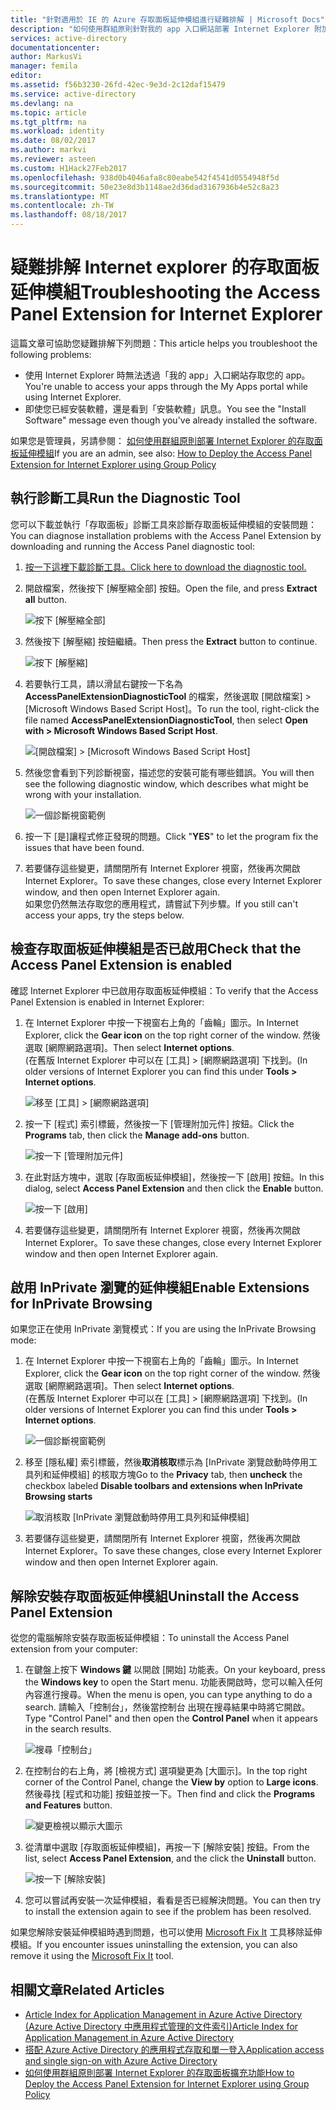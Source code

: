 ```yaml
---
title: "針對適用於 IE 的 Azure 存取面板延伸模組進行疑難排解 | Microsoft Docs"
description: "如何使用群組原則針對我的 app 入口網站部署 Internet Explorer 附加元件。"
services: active-directory
documentationcenter: 
author: MarkusVi
manager: femila
editor: 
ms.assetid: f56b3230-26fd-42ec-9e3d-2c12daf15479
ms.service: active-directory
ms.devlang: na
ms.topic: article
ms.tgt_pltfrm: na
ms.workload: identity
ms.date: 08/02/2017
ms.author: markvi
ms.reviewer: asteen
ms.custom: H1Hack27Feb2017
ms.openlocfilehash: 938d0b4046afa8c80eabe542f4541d0554948f5d
ms.sourcegitcommit: 50e23e8d3b1148ae2d36dad3167936b4e52c8a23
ms.translationtype: MT
ms.contentlocale: zh-TW
ms.lasthandoff: 08/18/2017
---
```

# <a name="troubleshooting-the-access-panel-extension-for-internet-explorer"></a><span data-ttu-id="f8479-103">疑難排解 Internet explorer 的存取面板延伸模組</span><span class="sxs-lookup"><span data-stu-id="f8479-103">Troubleshooting the Access Panel Extension for Internet Explorer</span></span>
<span data-ttu-id="f8479-104">這篇文章可協助您疑難排解下列問題：</span><span class="sxs-lookup"><span data-stu-id="f8479-104">This article helps you troubleshoot the following problems:</span></span>

* <span data-ttu-id="f8479-105">使用 Internet Explorer 時無法透過「我的 app」入口網站存取您的 app。</span><span class="sxs-lookup"><span data-stu-id="f8479-105">You're unable to access your apps through the My Apps portal while using Internet Explorer.</span></span>
* <span data-ttu-id="f8479-106">即使您已經安裝軟體，還是看到「安裝軟體」訊息。</span><span class="sxs-lookup"><span data-stu-id="f8479-106">You see the "Install Software" message even though you've already installed the software.</span></span>

<span data-ttu-id="f8479-107">如果您是管理員，另請參閱： [如何使用群組原則部署 Internet Explorer 的存取面板延伸模組](active-directory-saas-ie-group-policy.md)</span><span class="sxs-lookup"><span data-stu-id="f8479-107">If you are an admin, see also: [How to Deploy the Access Panel Extension for Internet Explorer using Group Policy](active-directory-saas-ie-group-policy.md)</span></span>

## <a name="run-the-diagnostic-tool"></a><span data-ttu-id="f8479-108">執行診斷工具</span><span class="sxs-lookup"><span data-stu-id="f8479-108">Run the Diagnostic Tool</span></span>
<span data-ttu-id="f8479-109">您可以下載並執行「存取面板」診斷工具來診斷存取面板延伸模組的安裝問題：</span><span class="sxs-lookup"><span data-stu-id="f8479-109">You can diagnose installation problems with the Access Panel Extension by downloading and running the Access Panel diagnostic tool:</span></span>

1. [<span data-ttu-id="f8479-110">按一下這裡下載診斷工具。</span><span class="sxs-lookup"><span data-stu-id="f8479-110">Click here to download the diagnostic tool.</span></span>](https://account.activedirectory.windowsazure.com/applications/AccessPanelExtensionDiagnosticTool/AccessPanelExtensionDiagnosticTool.zip)
2. <span data-ttu-id="f8479-111">開啟檔案，然後按下 [解壓縮全部]  按鈕。</span><span class="sxs-lookup"><span data-stu-id="f8479-111">Open the file, and press **Extract all** button.</span></span>
   
    ![按下 [解壓縮全部]](./media/active-directory-saas-ie-troubleshooting/extract1.png)
3. <span data-ttu-id="f8479-113">然後按下 [解壓縮]  按鈕繼續。</span><span class="sxs-lookup"><span data-stu-id="f8479-113">Then press the **Extract** button to continue.</span></span>
   
    ![按下 [解壓縮]](./media/active-directory-saas-ie-troubleshooting/extract2.png)
4. <span data-ttu-id="f8479-115">若要執行工具，請以滑鼠右鍵按一下名為 **AccessPanelExtensionDiagnosticTool** 的檔案，然後選取 [開啟檔案] > [Microsoft Windows Based Script Host]。</span><span class="sxs-lookup"><span data-stu-id="f8479-115">To run the tool, right-click the file named **AccessPanelExtensionDiagnosticTool**, then select **Open with > Microsoft Windows Based Script Host**.</span></span>
   
    ![[開啟檔案] > [Microsoft Windows Based Script Host]](./media/active-directory-saas-ie-troubleshooting/open_tool.png)
5. <span data-ttu-id="f8479-117">然後您會看到下列診斷視窗，描述您的安裝可能有哪些錯誤。</span><span class="sxs-lookup"><span data-stu-id="f8479-117">You will then see the following diagnostic window, which describes what might be wrong with your installation.</span></span>
   
    ![一個診斷視窗範例](./media/active-directory-saas-ie-troubleshooting/tool_preview.png)
6. <span data-ttu-id="f8479-119">按一下 [是]讓程式修正發現的問題。</span><span class="sxs-lookup"><span data-stu-id="f8479-119">Click "**YES**" to let the program fix the issues that have been found.</span></span>
7. <span data-ttu-id="f8479-120">若要儲存這些變更，請關閉所有 Internet Explorer 視窗，然後再次開啟 Internet Explorer。</span><span class="sxs-lookup"><span data-stu-id="f8479-120">To save these changes, close every Internet Explorer window, and then open Internet Explorer again.</span></span><br /><span data-ttu-id="f8479-121">如果您仍然無法存取您的應用程式，請嘗試下列步驟。</span><span class="sxs-lookup"><span data-stu-id="f8479-121">If you still can't access your apps, try the steps below.</span></span>

## <a name="check-that-the-access-panel-extension-is-enabled"></a><span data-ttu-id="f8479-122">檢查存取面板延伸模組是否已啟用</span><span class="sxs-lookup"><span data-stu-id="f8479-122">Check that the Access Panel Extension is enabled</span></span>
<span data-ttu-id="f8479-123">確認 Internet Explorer 中已啟用存取面板延伸模組：</span><span class="sxs-lookup"><span data-stu-id="f8479-123">To verify that the Access Panel Extension is enabled in Internet Explorer:</span></span>

1. <span data-ttu-id="f8479-124">在 Internet Explorer 中按一下視窗右上角的「齒輪」圖示。</span><span class="sxs-lookup"><span data-stu-id="f8479-124">In Internet Explorer, click the **Gear icon** on the top right corner of the window.</span></span> <span data-ttu-id="f8479-125">然後選取 [網際網路選項]。</span><span class="sxs-lookup"><span data-stu-id="f8479-125">Then select **Internet options**.</span></span><br /><span data-ttu-id="f8479-126">(在舊版 Internet Explorer 中可以在 [工具] > [網際網路選項] 下找到。</span><span class="sxs-lookup"><span data-stu-id="f8479-126">(In older versions of Internet Explorer you can find this under **Tools > Internet options**.</span></span>
   
    ![移至 [工具] > [網際網路選項]](./media/active-directory-saas-ie-troubleshooting/internetoptions.png)
2. <span data-ttu-id="f8479-128">按一下 [程式] 索引標籤，然後按一下 [管理附加元件] 按鈕。</span><span class="sxs-lookup"><span data-stu-id="f8479-128">Click the **Programs** tab, then click the **Manage add-ons** button.</span></span>
   
    ![按一下 [管理附加元件]](./media/active-directory-saas-ie-troubleshooting/internetoptions_programs.png)
3. <span data-ttu-id="f8479-130">在此對話方塊中，選取 [存取面板延伸模組]，然後按一下 [啟用] 按鈕。</span><span class="sxs-lookup"><span data-stu-id="f8479-130">In this dialog, select **Access Panel Extension** and then click the **Enable** button.</span></span>
   
    ![按一下 [啟用]](./media/active-directory-saas-ie-troubleshooting/enableaddon.png)
4. <span data-ttu-id="f8479-132">若要儲存這些變更，請關閉所有 Internet Explorer 視窗，然後再次開啟 Internet Explorer。</span><span class="sxs-lookup"><span data-stu-id="f8479-132">To save these changes, close every Internet Explorer window and then open Internet Explorer again.</span></span>

## <a name="enable-extensions-for-inprivate-browsing"></a><span data-ttu-id="f8479-133">啟用 InPrivate 瀏覽的延伸模組</span><span class="sxs-lookup"><span data-stu-id="f8479-133">Enable Extensions for InPrivate Browsing</span></span>
<span data-ttu-id="f8479-134">如果您正在使用 InPrivate 瀏覽模式：</span><span class="sxs-lookup"><span data-stu-id="f8479-134">If you are using the InPrivate Browsing mode:</span></span>

1. <span data-ttu-id="f8479-135">在 Internet Explorer 中按一下視窗右上角的「齒輪」圖示。</span><span class="sxs-lookup"><span data-stu-id="f8479-135">In Internet Explorer, click the **Gear icon** on the top right corner of the window.</span></span> <span data-ttu-id="f8479-136">然後選取 [網際網路選項]。</span><span class="sxs-lookup"><span data-stu-id="f8479-136">Then select **Internet options**.</span></span><br /><span data-ttu-id="f8479-137">(在舊版 Internet Explorer 中可以在 [工具] > [網際網路選項] 下找到。</span><span class="sxs-lookup"><span data-stu-id="f8479-137">(In older versions of Internet Explorer you can find this under **Tools > Internet options**.</span></span>
   
    ![一個診斷視窗範例](./media/active-directory-saas-ie-troubleshooting/inprivateoptions.png)
2. <span data-ttu-id="f8479-139">移至 [隱私權] 索引標籤，然後**取消核取**標示為 [InPrivate 瀏覽啟動時停用工具列和延伸模組] 的核取方塊</span><span class="sxs-lookup"><span data-stu-id="f8479-139">Go to the **Privacy** tab, then **uncheck** the checkbox labeled **Disable toolbars and extensions when InPrivate Browsing starts**</span></span></p>
   
    ![取消核取 [InPrivate 瀏覽啟動時停用工具列和延伸模組]](./media/active-directory-saas-ie-troubleshooting/enabletoolbars.png)
3. <span data-ttu-id="f8479-141">若要儲存這些變更，請關閉所有 Internet Explorer 視窗，然後再次開啟 Internet Explorer。</span><span class="sxs-lookup"><span data-stu-id="f8479-141">To save these changes, close every Internet Explorer window and then open Internet Explorer again.</span></span>

## <a name="uninstall-the-access-panel-extension"></a><span data-ttu-id="f8479-142">解除安裝存取面板延伸模組</span><span class="sxs-lookup"><span data-stu-id="f8479-142">Uninstall the Access Panel Extension</span></span>
<span data-ttu-id="f8479-143">從您的電腦解除安裝存取面板延伸模組：</span><span class="sxs-lookup"><span data-stu-id="f8479-143">To uninstall the Access Panel extension from your computer:</span></span>

1. <span data-ttu-id="f8479-144">在鍵盤上按下 **Windows 鍵** 以開啟 [開始] 功能表。</span><span class="sxs-lookup"><span data-stu-id="f8479-144">On your keyboard, press the **Windows key** to open the Start menu.</span></span> <span data-ttu-id="f8479-145">功能表開啟時，您可以輸入任何內容進行搜尋。</span><span class="sxs-lookup"><span data-stu-id="f8479-145">When the menu is open, you can type anything to do a search.</span></span> <span data-ttu-id="f8479-146">請輸入「控制台」，然後當控制台  出現在搜尋結果中時將它開啟。</span><span class="sxs-lookup"><span data-stu-id="f8479-146">Type "Control Panel" and then open the **Control Panel** when it appears in the search results.</span></span>
   
    ![搜尋「控制台」](./media/active-directory-saas-ie-troubleshooting/search_sm.png)
2. <span data-ttu-id="f8479-148">在控制台的右上角，將 [檢視方式] 選項變更為 [大圖示]。</span><span class="sxs-lookup"><span data-stu-id="f8479-148">In the top right corner of the Control Panel, change the **View by** option to **Large icons**.</span></span> <span data-ttu-id="f8479-149">然後尋找 [程式和功能] 按鈕並按一下。</span><span class="sxs-lookup"><span data-stu-id="f8479-149">Then find and click the **Programs and Features** button.</span></span>
   
    ![變更檢視以顯示大圖示](./media/active-directory-saas-ie-troubleshooting/control_panel.png)
3. <span data-ttu-id="f8479-151">從清單中選取 [存取面板延伸模組]，再按一下 [解除安裝] 按鈕。</span><span class="sxs-lookup"><span data-stu-id="f8479-151">From the list, select **Access Panel Extension**, and the click the **Uninstall** button.</span></span>
   
    ![按一下 [解除安裝]](./media/active-directory-saas-ie-troubleshooting/uninstall.png)
4. <span data-ttu-id="f8479-153">您可以嘗試再安裝一次延伸模組，看看是否已經解決問題。</span><span class="sxs-lookup"><span data-stu-id="f8479-153">You can then try to install the extension again to see if the problem has been resolved.</span></span>

<span data-ttu-id="f8479-154">如果您解除安裝延伸模組時遇到問題，也可以使用 [Microsoft Fix It](https://go.microsoft.com/?linkid=9779673) 工具移除延伸模組。</span><span class="sxs-lookup"><span data-stu-id="f8479-154">If you encounter issues uninstalling the extension, you can also remove it using the [Microsoft Fix It](https://go.microsoft.com/?linkid=9779673) tool.</span></span>

## <a name="related-articles"></a><span data-ttu-id="f8479-155">相關文章</span><span class="sxs-lookup"><span data-stu-id="f8479-155">Related Articles</span></span>
* [<span data-ttu-id="f8479-156">Article Index for Application Management in Azure Active Directory (Azure Active Directory 中應用程式管理的文件索引)</span><span class="sxs-lookup"><span data-stu-id="f8479-156">Article Index for Application Management in Azure Active Directory</span></span>](active-directory-apps-index.md)
* [<span data-ttu-id="f8479-157">搭配 Azure Active Directory 的應用程式存取和單一登入</span><span class="sxs-lookup"><span data-stu-id="f8479-157">Application access and single sign-on with Azure Active Directory</span></span>](active-directory-appssoaccess-whatis.md)
* [<span data-ttu-id="f8479-158">如何使用群組原則部署 Internet Explorer 的存取面板擴充功能</span><span class="sxs-lookup"><span data-stu-id="f8479-158">How to Deploy the Access Panel Extension for Internet Explorer using Group Policy</span></span>](active-directory-saas-ie-group-policy.md)

